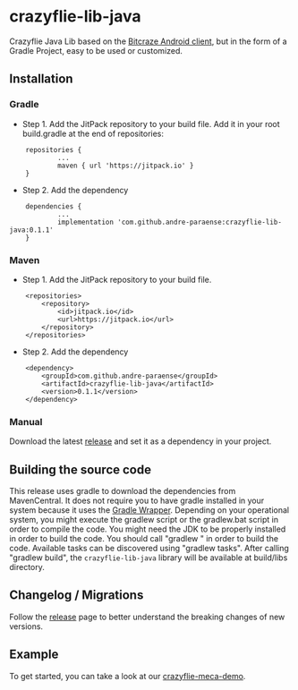 # crazyflie-lib-java

Crazyflie Java Lib based on the [Bitcraze Android client](https://github.com/bitcraze/crazyflie-android-client), but in the form of a Gradle Project, easy to be used or customized.

## Installation

### Gradle

- Step 1. Add the JitPack repository to your build file. Add it in your root build.gradle at the end of repositories:

```
	repositories {
			...
			maven { url 'https://jitpack.io' }
	}
```

- Step 2. Add the dependency

```
	dependencies {
            ...
            implementation 'com.github.andre-paraense:crazyflie-lib-java:0.1.1'
	}
```

### Maven

- Step 1. Add the JitPack repository to your build file.

```
	<repositories>
		<repository>
		    <id>jitpack.io</id>
		    <url>https://jitpack.io</url>
		</repository>
	</repositories>
```

- Step 2. Add the dependency

```
	<dependency>
	    <groupId>com.github.andre-paraense</groupId>
	    <artifactId>crazyflie-lib-java</artifactId>
	    <version>0.1.1</version>
	</dependency>
```

### Manual

Download the latest [release](https://github.com/andre-paraense/crazyflie-lib-java/releases) and set it as a dependency in your project.

## Building the source code

This release uses gradle to download the dependencies from MavenCentral. It does not require you to have gradle installed in your system because it uses the [Gradle Wrapper](https://docs.gradle.org/current/userguide/gradle_wrapper.html). Depending on your operational system, you might execute the gradlew script or the gradlew.bat script in order to compile the code. You might need the JDK to be properly installed in order to build the code. You should call "gradlew <task>" in order to build the code. Available tasks can be discovered using "gradlew tasks". After calling "gradlew build", the `crazyflie-lib-java` library will be available at build/libs directory.

## Changelog / Migrations

Follow the [release](https://github.com/andre-paraense/crazyflie-lib-java/releases) page to better understand the breaking changes of new versions.

## Example

To get started, you can take a look at our [crazyflie-meca-demo](https://github.com/andre-paraense/crazyflie-meca-demo).

